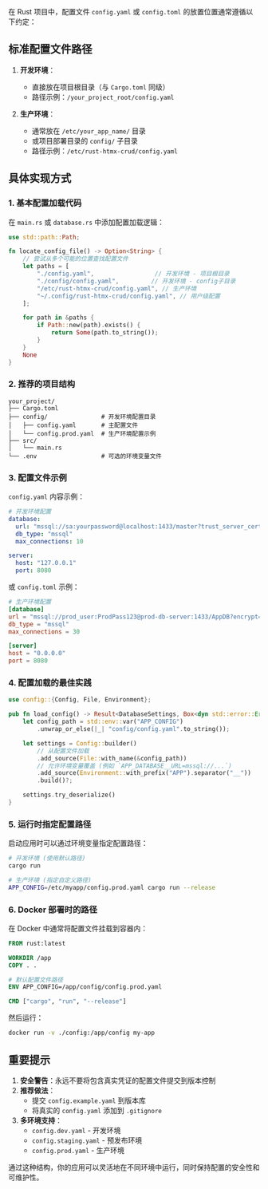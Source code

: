 在 Rust 项目中，配置文件 `config.yaml` 或 `config.toml` 的放置位置通常遵循以下约定：

## 标准配置文件路径

1. **开发环境**：
   - 直接放在项目根目录（与 `Cargo.toml` 同级）
   - 路径示例：`/your_project_root/config.yaml`

2. **生产环境**：
   - 通常放在 `/etc/your_app_name/` 目录
   - 或项目部署目录的 `config/` 子目录
   - 路径示例：`/etc/rust-htmx-crud/config.yaml`

## 具体实现方式

### 1. 基本配置加载代码

在 `main.rs` 或 `database.rs` 中添加配置加载逻辑：

```rust
use std::path::Path;

fn locate_config_file() -> Option<String> {
    // 尝试从多个可能的位置查找配置文件
    let paths = [
        "./config.yaml",                 // 开发环境 - 项目根目录
        "./config/config.yaml",         // 开发环境 - config子目录
        "/etc/rust-htmx-crud/config.yaml", // 生产环境
        "~/.config/rust-htmx-crud/config.yaml", // 用户级配置
    ];

    for path in &paths {
        if Path::new(path).exists() {
            return Some(path.to_string());
        }
    }
    None
}
```

### 2. 推荐的项目结构

```
your_project/
├── Cargo.toml
├── config/               # 开发环境配置目录
│   ├── config.yaml       # 主配置文件
│   └── config.prod.yaml  # 生产环境配置示例
├── src/
│   └── main.rs
└── .env                  # 可选的环境变量文件
```

### 3. 配置文件示例

`config.yaml` 内容示例：

```yaml
# 开发环境配置
database:
  url: "mssql://sa:yourpassword@localhost:1433/master?trust_server_certificate=true"
  db_type: "mssql"
  max_connections: 10

server:
  host: "127.0.0.1"
  port: 8080
```

或 `config.toml` 示例：

```toml
# 生产环境配置
[database]
url = "mssql://prod_user:ProdPass123@prod-db-server:1433/AppDB?encrypt=true"
db_type = "mssql"
max_connections = 30

[server]
host = "0.0.0.0"
port = 8080
```

### 4. 配置加载的最佳实践

```rust
use config::{Config, File, Environment};

pub fn load_config() -> Result<DatabaseSettings, Box<dyn std::error::Error>> {
    let config_path = std::env::var("APP_CONFIG")
        .unwrap_or_else(|_| "config/config.yaml".to_string());

    let settings = Config::builder()
        // 从配置文件加载
        .add_source(File::with_name(&config_path))
        // 允许环境变量覆盖 (例如 `APP_DATABASE__URL=mssql://...`)
        .add_source(Environment::with_prefix("APP").separator("__"))
        .build()?;

    settings.try_deserialize()
}
```

### 5. 运行时指定配置路径

启动应用时可以通过环境变量指定配置路径：

```bash
# 开发环境 (使用默认路径)
cargo run

# 生产环境 (指定自定义路径)
APP_CONFIG=/etc/myapp/config.prod.yaml cargo run --release
```

### 6. Docker 部署时的路径

在 Docker 中通常将配置文件挂载到容器内：

```dockerfile
FROM rust:latest

WORKDIR /app
COPY . .

# 默认配置文件路径
ENV APP_CONFIG=/app/config/config.prod.yaml

CMD ["cargo", "run", "--release"]
```

然后运行：

```bash
docker run -v ./config:/app/config my-app
```

## 重要提示

1. **安全警告**：永远不要将包含真实凭证的配置文件提交到版本控制
2. **推荐做法**：
   - 提交 `config.example.yaml` 到版本库
   - 将真实的 `config.yaml` 添加到 `.gitignore`
3. **多环境支持**：
   - `config.dev.yaml` - 开发环境
   - `config.staging.yaml` - 预发布环境
   - `config.prod.yaml` - 生产环境

通过这种结构，你的应用可以灵活地在不同环境中运行，同时保持配置的安全性和可维护性。
